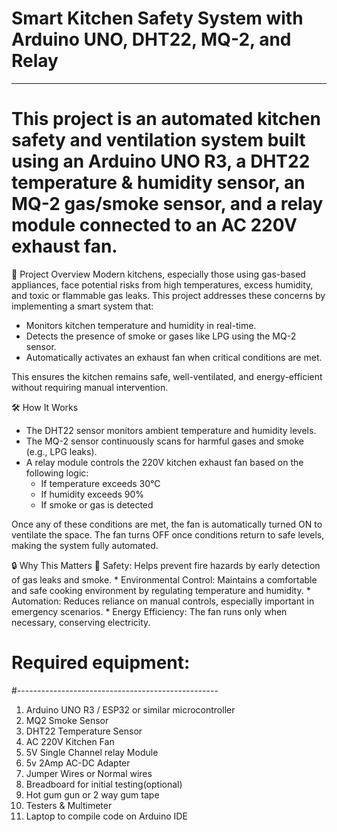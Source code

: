 # Smart Kitchen Safety System with Arduino UNO, DHT22, MQ-2, and Relay
----------------------------------------------------------------------------
# This project is an automated kitchen safety and ventilation system built using an Arduino UNO R3, a DHT22 temperature & humidity sensor, an MQ-2 gas/smoke sensor, and a relay module connected to an AC 220V exhaust fan.

🚀 Project Overview
Modern kitchens, especially those using gas-based appliances, face potential risks from high temperatures, excess humidity, and toxic or flammable gas leaks. This project addresses these concerns by implementing a smart system that:

  * Monitors kitchen temperature and humidity in real-time.
  * Detects the presence of smoke or gases like LPG using the MQ-2 sensor.
  * Automatically activates an exhaust fan when critical conditions are met.

This ensures the kitchen remains safe, well-ventilated, and energy-efficient without requiring manual intervention.

🛠️ How It Works
  * The DHT22 sensor monitors ambient temperature and humidity levels.
  * The MQ-2 sensor continuously scans for harmful gases and smoke (e.g., LPG leaks).
  * A relay module controls the 220V kitchen exhaust fan based on the following logic:
      * If temperature exceeds 30°C
      * If humidity exceeds 90%
      * If smoke or gas is detected

Once any of these conditions are met, the fan is automatically turned ON to ventilate the space.
The fan turns OFF once conditions return to safe levels, making the system fully automated.

🔒 Why This Matters
🔐 Safety: Helps prevent fire hazards by early detection of gas leaks and smoke.
    * Environmental Control: Maintains a comfortable and safe cooking environment by regulating temperature and humidity.
    * Automation: Reduces reliance on manual controls, especially important in emergency scenarios.
    * Energy Efficiency: The fan runs only when necessary, conserving electricity.

# Required equipment:
#--------------------------------------------------
1. Arduino UNO R3 / ESP32 or similar microcontroller
2. MQ2 Smoke Sensor
3. DHT22 Temperature Sensor
4. AC 220V Kitchen Fan
5. 5V Single Channel relay Module
6. 5v 2Amp AC-DC Adapter
7. Jumper Wires or Normal wires
8. Breadboard for initial testing(optional)
9. Hot gum gun or 2 way gum tape
10. Testers & Multimeter
11. Laptop to compile code on Arduino IDE
